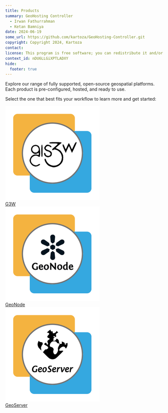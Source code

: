 ```yaml
---
title: Products
summary: GeoHosting Controller
  - Irwan Fathurrahman
  - Ketan Bamniya
date: 2024-06-19
some_url: https://github.com/kartoza/GeoHosting-Controller.git
copyright: Copyright 2024, Kartoza
contact:
license: This program is free software; you can redistribute it and/or modify it under the terms of the GNU Affero General Public License as published by the Free Software Foundation; either version 3 of the License, or (at your option) any later version.
context_id: nDU6LLGiXPTLADXY
hide:
  footer: true
---
```


Explore our range of fully supported, open-source geospatial platforms. Each product is pre-configured, hosted, and ready to use.

Select the one that best fits your workflow to learn more and get started:

<div class="product-grid">
  <div class="product-item">
    <a href="g3w/">
      <img src="./img/G3W_logo.png" alt="G3W" /><br />
      G3W
    </a>
  </div>
  <div class="product-item">
    <a href="geonode/">
      <img src="./img/GeoNode_logo.png" alt="GeoNode" /><br />
      GeoNode
    </a>
  </div>
  <div class="product-item">
    <a href="geoserver/">
      <img src="./img/GeoServer_logo.png" alt="GeoServer" /><br />
      GeoServer
    </a>
  </div>
</div>
